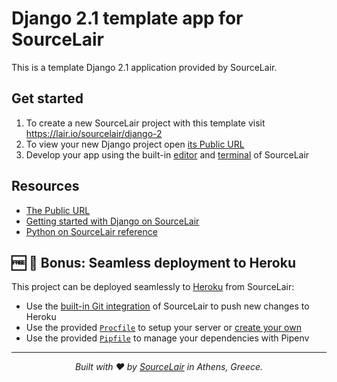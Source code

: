 # Django 2.1 template app for SourceLair

This is a template Django 2.1 application provided by SourceLair.

## Get started

1. To create a new SourceLair project with this template visit https://lair.io/sourcelair/django-2
2. To view your new Django project open [its Public URL](https://help.sourcelair.com/webserver/the-public-url/)
3. Develop your app using the built-in [editor](https://help.sourcelair.com/editor/) and [terminal](https://help.sourcelair.com/terminal/) of SourceLair

## Resources

- [The Public URL](https://help.sourcelair.com/projects/the-public-url/)
- [Getting started with Django on SourceLair](https://www.sourcelair.com/guides/frameworks/django#introduction)
- [Python on SourceLair reference](https://help.sourcelair.com/stacks/python/)

## 🆓 🌟 Bonus: Seamless deployment to Heroku

This project can be deployed seamlessly to [Heroku](https://www.heroku.com) from SourceLair:

- Use the [built-in Git integration](https://help.sourcelair.com/git/) of SourceLair to push new changes to Heroku
- Use the provided [`Procfile`](./Procfile) to setup your server or [create your own](https://help.sourcelair.com/webserver/procfiles/)
- Use the provided [`Pipfile`](./Pipfile) to manage your dependencies with Pipenv

---

<p align="center">
  <i>Built with ❤️ by <a href="https://www.sourcelair.com">SourceLair</a> in Athens, Greece.</i>
</p>
